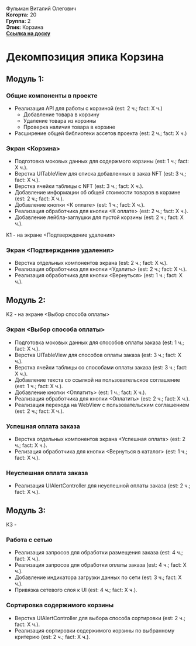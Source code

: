 Фульман Виталий Олегович\
<b>Когорта:</b> 20\
<b>Группа:</b> 2\
<b>Эпик:</b> Корзина\
<b>[Ссылка на доску](https://github.com/users/kintolayli/projects/3/views/1)</b>

# Декомпозиция эпика Корзина 

## Модуль 1: 

### Общие компоненты в проекте
- Реализация API для работы с корзиной (est: 2 ч.; fact: X ч.)
    - Добавление товара в корзину
    - Удаление товара из корзины
    - Проверка наличия товара в корзине
- Расширение общей библиотеки ассетов проекта (est: 2 ч.; fact: X ч.)


### Экран <Корзина>
- Подготовка моковых данных для содержмого корзины (est: 1 ч.; fact: X ч.).
- Верстка UITableView для списка добавленных в заказ NFT (est: 3 ч.; fact: X ч.).
- Верстка ячейки таблицы с NFT (est: 3 ч.; fact: X ч.).
- Добавление информации об общей стоимости товаров в корзине (est: 2 ч.; fact: X ч.).
- Добавление кнопки <К оплате> (est: 1 ч.; fact: X ч.).
- Реализация обработчика для кнопки <К оплате> (est: 2 ч.; fact: X ч.).
- Добавление лейбла-заглушки для пустой корзины (est: 2 ч.; fact: X ч.).

K1 - на экране <Подтверждение удаления>
### Экран <Подтверждение удаления>
- Верстка отдельных компонентов экрана (est: 2 ч.; fact: X ч.).
- Реализация обработчика для кнопки <Удалить> (est: 2 ч.; fact: X ч.).
- Реализация обработчика для кнопки <Вернуться> (est: 1 ч.; fact: X ч.).

## Модуль 2: 

K2 - на экране <Выбор способа оплаты>
### Экран <Выбор способа оплаты>
- Подготовка моковых данных для способов оплаты заказа (est: 1 ч.; fact: X ч.).
- Верстка UITableView для способов оплаты заказа (est: 3 ч.; fact: X ч.).
- Верстка ячейки таблицы со способами оплаты заказа (est: 3 ч.; fact: X ч.).
- Добавление текста со ссылкой на пользовательское соглашение (est: 1 ч.; fact: X ч.).
- Добавление кнопки <Оплатить> (est: 1 ч.; fact: X ч.).
- Реализация обработчика для кнопки <Оплатить> (est: 2 ч.; fact: X ч.).
- Реализация перехода на WebView с пользовательским соглашением (est: 2 ч.; fact: X ч.).

### Успешная оплата заказа
- Верстка отдельных компонентов экрана <Успешная оплата> (est: 2 ч.; fact: X ч.).
- Релизация обработчика для кнопки <Вернуться в каталог> (est: 1 ч.; fact: X ч.).

### Неуспешная оплата заказа
- Реализация UIAlertController для неуспешной оплаты заказа (est: 2 ч.; fact: X ч.).

## Модуль 3: 
К3 - 
### Работа с сетью 
- Реализация запросов для обработки размещения заказа (est: 4 ч.; fact: X ч.).
- Реализация запросов для обработки оплаты заказа (est: 4 ч.; fact: X ч.).
- Добавление индикатора загрузки данных по сети (est: 3 ч.; fact: X ч.).
- Привязка сетевого слоя к UI (est: 4 ч.; fact: X ч.).

### Сортировка содержимого корзины
- Верстка UIAlertController для выбора способа сортировки (est: 2 ч.; fact: X ч.).
- Реализация сортировки содержимого корзины по выбранному критерию (est: 2 ч.; fact: X ч.).

